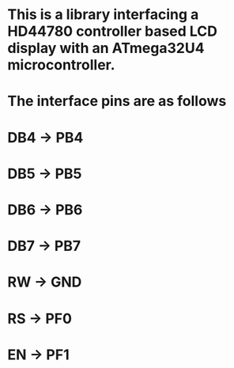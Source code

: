 # This is a library interfacing a HD44780 controller based LCD display with an ATmega32U4 microcontroller.
# The interface pins are as follows
# DB4 -> PB4
# DB5 -> PB5
# DB6 -> PB6
# DB7 -> PB7
# RW -> GND
# RS -> PF0
# EN -> PF1

